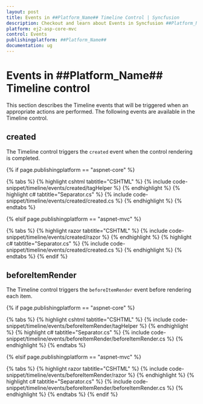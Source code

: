 ```yaml
---
layout: post
title: Events in ##Platform_Name## Timeline Control | Syncfusion
description: Checkout and learn about Events in Syncfusion ##Platform_Name## Timeline control of Syncfusion Essential JS 2 and more.
platform: ej2-asp-core-mvc
control: Events
publishingplatform: ##Platform_Name##
documentation: ug
---
```


# Events in ##Platform_Name## Timeline control

This section describes the Timeline events that will be triggered when an appropriate actions are performed. The following events are available in the Timeline control.

## created

The Timeline control triggers the `created` event when the control rendering is completed.

{% if page.publishingplatform == "aspnet-core" %}

{% tabs %}
{% highlight cshtml tabtitle="CSHTML" %}
{% include code-snippet/timeline/events/created/tagHelper %}
{% endhighlight %}
{% highlight c# tabtitle="Separator.cs" %}
{% include code-snippet/timeline/events/created/created.cs %}
{% endhighlight %}
{% endtabs %}

{% elsif page.publishingplatform == "aspnet-mvc" %}

{% tabs %}
{% highlight razor tabtitle="CSHTML" %}
{% include code-snippet/timeline/events/created/razor %}
{% endhighlight %}
{% highlight c# tabtitle="Separator.cs" %}
{% include code-snippet/timeline/events/created/created.cs %}
{% endhighlight %}
{% endtabs %}
{% endif %}

## beforeItemRender

The Timeline control triggers the `beforeItemRender` event before rendering each item.

{% if page.publishingplatform == "aspnet-core" %}

{% tabs %}
{% highlight cshtml tabtitle="CSHTML" %}
{% include code-snippet/timeline/events/beforeItemRender/tagHelper %}
{% endhighlight %}
{% highlight c# tabtitle="Separator.cs" %}
{% include code-snippet/timeline/events/beforeItemRender/beforeItemRender.cs %}
{% endhighlight %}
{% endtabs %}

{% elsif page.publishingplatform == "aspnet-mvc" %}

{% tabs %}
{% highlight razor tabtitle="CSHTML" %}
{% include code-snippet/timeline/events/beforeItemRender/razor %}
{% endhighlight %}
{% highlight c# tabtitle="Separator.cs" %}
{% include code-snippet/timeline/events/beforeItemRender/beforeItemRender.cs %}
{% endhighlight %}
{% endtabs %}
{% endif %}
